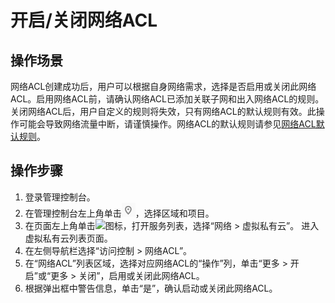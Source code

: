 # 开启/关闭网络ACL<a name="vpc_acl_0011"></a>
## 操作场景<a name="section42378806145341"></a>
网络ACL创建成功后，用户可以根据自身网络需求，选择是否启用或关闭此网络ACL。启用网络ACL前，请确认网络ACL已添加关联子网和出入网络ACL的规则。
关闭网络ACL后，用户自定义的规则将失效，只有网络ACL的默认规则有效。此操作可能会导致网络流量中断，请谨慎操作。网络ACL的默认规则请参见[网络ACL默认规则](网络ACL简介.md#section99541345213)。
## 操作步骤<a name="section2117296514586"></a>
1.  登录管理控制台。
1.  在管理控制台左上角单击![](figures/icon-region.png)，选择区域和项目。
2.  在页面左上角单击![](figures/zh-cn_image_0000001626894106.png)图标，打开服务列表，选择“网络 \> 虚拟私有云”。
    进入虚拟私有云列表页面。
3.  在左侧导航栏选择“访问控制 \> 网络ACL”。
4.  在“网络ACL”列表区域，选择对应网络ACL的“操作”列，单击“更多 \> 开启”或“更多 \> 关闭”，启用或关闭此网络ACL。
5.  根据弹出框中警告信息，单击“是”，确认启动或关闭此网络ACL。
